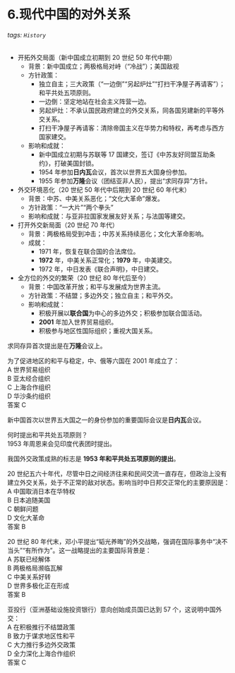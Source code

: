 # 6.现代中国的对外关系  

###### tags: `History`
  
- 开拓外交局面（新中国成立初期到 20 世纪 50 年代中期）  
  - 背景：新中国成立；两极格局对峙（“冷战”）；美国敌视  
  - 方针政策：  
    - 独立自主；三大政策（“一边倒”“另起炉灶”“打扫干净屋子再请客”）；和平共处五项原则。  
    - 一边倒：坚定地站在社会主义阵营一边。  
    - 另起炉灶：不承认国民政府建立的外交关系，同各国另建新的平等外交关系。  
    - 打扫干净屋子再请客：清除帝国主义在华势力和特权，再考虑与西方国家建交。  
  - 影响和成就：  
    - 新中国成立初期与苏联等 17 国建交，签订《中苏友好同盟互助条约》，打破美国封锁。  
    - 1954 年参加**日内瓦**会议，首次以世界五大国身份参加。  
    - 1955 年参加**万隆**会议（团结亚非人民），提出“求同存异”方针。  
- 外交环境恶化（20 世纪 50 年代中后期到 20 世纪 60 年代末）  
  - 背景：中苏、中美关系恶化；“文化大革命”爆发。  
  - 方针政策：“一大片”“两个拳头”  
  - 影响和成就：与亚非拉国家发展友好关系；与法国等建交。  
- 打开外交新局面（20 世纪 70 年代）  
  - 背景：两极格局受到冲击；中苏关系持续恶化；文化大革命影响。  
  - 成就：  
    - 1971 年，恢复在联合国的合法席位。  
    - **1972** 年，中美关系正常化；**1979** 年，中美建交。  
    - 1972 年，中日发表《联合声明》，中日建交。  
- 全方位的外交的繁荣（20 世纪 80 年代后至今）  
  - 背景：中国改革开放；和平与发展成为世界主流。  
  - 方针政策：不结盟；多边外交；独立自主；和平外交。  
  - 影响和成就：  
    - 积极开展以**联合国**为中心的多边外交；积极参加联合国活动。  
    - **2001** 年加入世界贸易组织。  
    - 积极参与地区性国际组织；重视大国关系。  

求同存异首次提出是在**万隆**会议上。  
  
为了促进地区的和平与稳定，中、俄等六国在 2001 年成立了：  
A 世界贸易组织  
B 亚太经合组织  
C 上海合作组织  
D 华沙条约组织  
答案 C  
  
新中国首次以世界五大国之一的身份参加的重要国际会议是**日内瓦**会议。  
  
何时提出和平共处五项原则？  
1953 年周恩来会见印度代表团时提出。  
  
我国外交政策成熟的标志是 **1953 年和平共处五项原则的提出**。  
  
20 世纪五六十年代，尽管中日之间经济往来和民间交流一直存在，但政治上没有建立外交关系，处于不正常的敌对状态。影响当时中日邦交正常化的主要原因是：  
A 中国取消日本在华特权  
B 日本追随美国  
C 朝鲜问题  
D 文化大革命  
答案 B  
  
20 世纪 80 年代末，邓小平提出“韬光养晦”的外交战略，强调在国际事务中“决不当头”“有所作为”。这一战略提出的主要国际背景是：  
A 苏联已经解体  
B 两极格局濒临瓦解  
C 中美关系好转  
D 世界多极化正在形成  
答案 B  
  
亚投行（亚洲基础设施投资银行）意向创始成员国已达到 57 个，这说明中国外交：  
A 在积极推行不结盟政策  
B 致力于谋求地区性和平  
C 大力推行多边外交政策  
D 全力深化上海合作组织  
答案 C